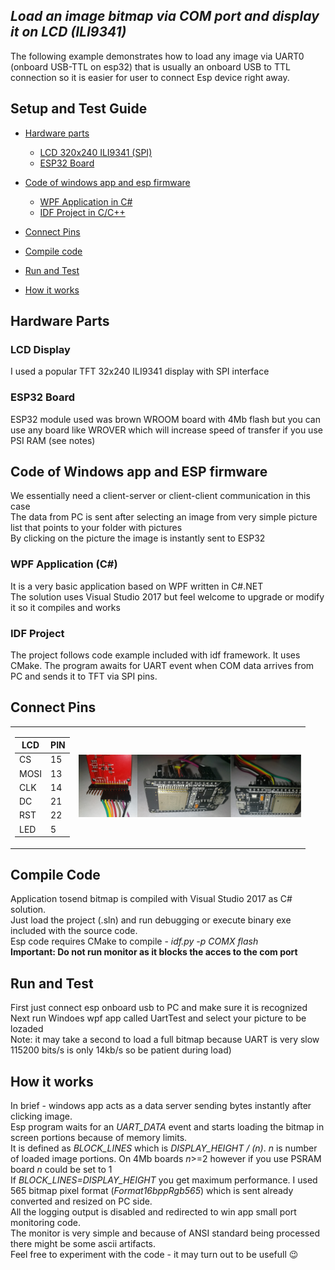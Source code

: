 ## *Load an image bitmap via COM port and display it on LCD (ILI9341)*
The following example demonstrates how to load any image via UART0 (onboard USB-TTL on esp32) that is usually an onboard USB to TTL connection so it is easier for user to connect Esp device right away.

## Setup and Test Guide

- [Hardware parts](#hardware-parts)
   - [LCD 320x240 ILI9341 (SPI)](#lcd-display)
   - [ESP32 Board](#esp32-board)
- [Code of windows app and esp firmware](#code-of-windows-app-and-esp-firmware)
   - [WPF Application in C#](#wpf-application-c)
   - [IDF Project in C/C++](#idf-project)
- [Connect Pins](#connect-pins)
- [Compile code](#compile-code)
- [Run and Test](#run-and-test)

- [How it works](#how-it-works)

## Hardware Parts

### LCD Display

I used a popular TFT 32x240 ILI9341 display with SPI interface

### ESP32 Board

ESP32 module used was brown WROOM board with 4Mb flash but you can use any board
like WROVER which will increase speed of transfer if you use PSI RAM (see notes)

## Code of Windows app and ESP firmware

We essentially need a client-server or client-client communication in this case  
The data from PC is sent after selecting an image from very simple picture list that points to your folder with pictures  
By clicking on the picture the image is instantly sent to ESP32  

### WPF Application (C#)
It is a very basic application based on WPF written in C#.NET  
The solution uses Visual Studio 2017 but feel welcome to upgrade or modify it so it compiles and works  

### IDF Project
The project follows code example included with idf framework. It uses CMake. The program awaits for UART event when COM data arrives from PC and sends it to TFT via SPI pins. 

## Connect Pins
<table ><tr><td>

| LCD | PIN |
| --- | --- |
| CS | 15 |
| MOSI | 13 |
| CLK | 14 |
| DC | 21 |
| RST | 22 |
| LED | 5 |
 
 </td><td>
<img src="rsc/lcd-pinout.jpg" alt="" height=100 /><img src="rsc/board-pinout1.jpg" alt="" height=100 /><img src="rsc/board-pinout2.jpg" alt="" height=100 />
</td></tr>
</table>

## Compile Code

Application tosend bitmap is compiled with Visual Studio 2017 as C# solution.  
Just load the project (.sln) and run debugging or execute binary exe included with the source code.  
Esp code requires CMake to compile - *idf.py -p COMX flash*  
**Important: Do not run monitor as it blocks the acces to the com port**  


## Run and Test
First just connect esp onboard usb to PC and make sure it is recognized  
Next run Windoes wpf app called UartTest and select your picture to be lozaded  
Note: it may take a second to load a full bitmap because UART is very slow  
115200 bits/s is only 14kb/s so be patient during load)

## How it works
In brief - windows app acts as a data server sending bytes instantly after clicking image.  
Esp program waits for an *UART_DATA* event and starts loading the bitmap in screen portions because of memory limits.  
It is defined as *BLOCK_LINES* which is *DISPLAY_HEIGHT / (n)*. *n* is number of loaded image portions.
On 4Mb boards *n*>=2 however if you use PSRAM board *n* could be set to 1  
If *BLOCK_LINES=DISPLAY_HEIGHT* you get maximum performance.
I used 565 bitmap pixel format (*Format16bppRgb565*) which is sent already converted and resized on PC side.  
All the logging output is disabled and redirected to win app small port monitoring code.  
The monitor is very simple and because of ANSI standard being processed there might be some ascii artifacts.  
Feel free to experiment with the code - it may turn out to be usefull :wink:
